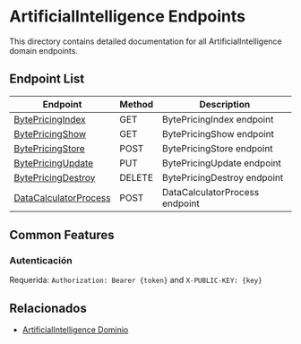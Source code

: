 # ArtificialIntelligence Endpoints

This directory contains detailed documentation for all ArtificialIntelligence domain endpoints.

## Endpoint List

| Endpoint | Method | Description |
| -------- | ------ | ----------- |
| [BytePricingIndex](./BytePricingIndex.md) | GET | BytePricingIndex endpoint |
| [BytePricingShow](./BytePricingShow.md) | GET | BytePricingShow endpoint |
| [BytePricingStore](./BytePricingStore.md) | POST | BytePricingStore endpoint |
| [BytePricingUpdate](./BytePricingUpdate.md) | PUT | BytePricingUpdate endpoint |
| [BytePricingDestroy](./BytePricingDestroy.md) | DELETE | BytePricingDestroy endpoint |
| [DataCalculatorProcess](./DataCalculatorProcess.md) | POST | DataCalculatorProcess endpoint |

## Common Features

### Autenticación

Requerida: `Authorization: Bearer {token}` and `X-PUBLIC-KEY: {key}`

## Relacionados

- [ArtificialIntelligence Dominio](../README.md)
